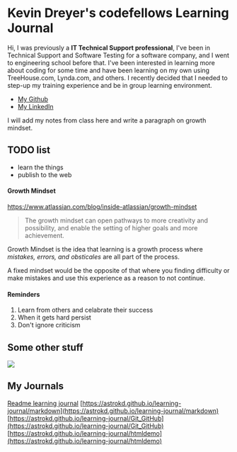 # Kevin Dreyer's codefellows Learning Journal

Hi, I was previously a **IT Technical Support professional**, I've been in Technical Support and Software Testing for a software company, and I went to engineering school before that.  I've been interested in learning more about coding for some time and have been learning on my own using TreeHouse.com, Lynda.com, and others.  I recently decided that I needed to step-up my training experience and be in group learning environment.

* [My Github](https://github.com/astrokd)
* [My LinkedIn](https://www.linkedin.com/in/kevinjdreyer/)

I will add my notes from class here and write a paragraph on growth mindset.

## TODO list

+ learn the things 
+ publish to the web 

#### Growth Mindset

https://www.atlassian.com/blog/inside-atlassian/growth-mindset


> The growth mindset can open pathways to more creativity and possibility, and enable the setting of higher goals and more achievement.

Growth Mindset is the idea that learning is a growth process where *mistakes, errors, and obsticales* are all part of the process.

A fixed mindset would be the opposite of that where you finding difficulty or make mistakes and use this experience as a reason to not continue.


#### Reminders

1. Learn from others and celabrate their success
2. When it gets hard persist
3. Don't ignore criticism

## Some other stuff

![](https://upload.wikimedia.org/wikipedia/commons/thumb/b/b8/An_Teallach_panorama.jpg/2880px-An_Teallach_panorama.jpg)

## My Journals
[Readme learning journal](https://astrokd.github.io/learning-journal/)
[https://astrokd.github.io/learning-journal/markdown](https://astrokd.github.io/learning-journal/markdown)
[https://astrokd.github.io/learning-journal/Git_GitHub](https://astrokd.github.io/learning-journal/Git_GitHub)
[https://astrokd.github.io/learning-journal/htmldemo](https://astrokd.github.io/learning-journal/htmldemo)